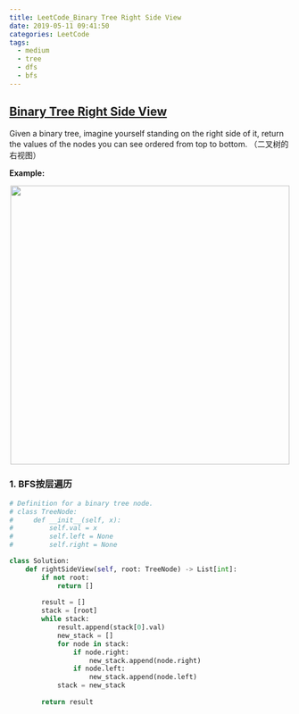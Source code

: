 ```yaml
---
title: LeetCode_Binary Tree Right Side View
date: 2019-05-11 09:41:50
categories: LeetCode
tags: 
  - medium
  - tree
  - dfs
  - bfs
---
```


## [Binary Tree Right Side View](https://leetcode.com/problems/binary-tree-right-side-view/)

Given a binary tree, imagine yourself standing on the right side of it, return the values of the nodes you can see ordered from top to bottom.
（二叉树的右视图）

<!--more-->

**Example:** 

<div align=center>
	<img src="/images/leetcode_199.png" width = "500" align=center/>
</div>


### 1. BFS按层遍历

```python
# Definition for a binary tree node.
# class TreeNode:
#     def __init__(self, x):
#         self.val = x
#         self.left = None
#         self.right = None

class Solution:
    def rightSideView(self, root: TreeNode) -> List[int]:
        if not root:
            return []
       
        result = []
        stack = [root]
        while stack:
            result.append(stack[0].val)
            new_stack = []
            for node in stack:
                if node.right:
                    new_stack.append(node.right)
                if node.left:
                    new_stack.append(node.left)
            stack = new_stack
        
        return result 
```






